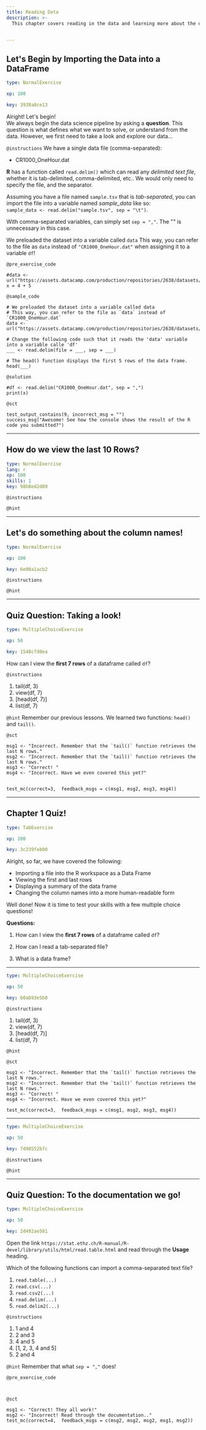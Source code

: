```yaml
---
title: Reading Data
description: >-
  This chapter covers reading in the data and learning more about the data frame that contains it.


---
```

## Let's Begin by Importing the Data into a DataFrame

```yaml
type: NormalExercise

xp: 100

key: 3938a0ce13
```

Alright! Let's begin!  
We always begin the data science pipeline by asking a **question**. This question is what defines what we want to solve, or understand from the data. However, we first need to take a look and explore our data...

`@instructions`
We have a single data file (comma-separated): 
- CR1000_OneHour.dat

**R** has a function called `read.delim()` which can read any *delimited text file*, whether it is tab-delimited, comma-delimited, etc.. We would only need to specify the file, and the separator.

Assuming you have a file named `sample.tsv` that is *tab-separated*, you can import the file into a variable named *sample_data* like so:    
``sample_data <- read.delim("sample.tsv", sep = "\t")``.

With comma-separated variables, can simply set `sep = ","`. The "\" is unnecessary in this case.

We preloaded the dataset into a variable called `data`
This way, you can refer to the file as `data` instead of `"CR1000_OneHour.dat"` when assigning it to a variable `df`!


`@pre_exercise_code`
```{r}
#data <- url("https://assets.datacamp.com/production/repositories/2638/datasets/e73949a03c41fd2cbe1de7691ff7adfc624bd22b/CR1000_OneHour.dat")
x = 4 + 5
```
`@sample_code`
```{r}
# We preloaded the dataset into a variable called data
# This way, you can refer to the file as `data` instead of `CR1000_OneHour.dat`
data <- url("https://assets.datacamp.com/production/repositories/2638/datasets/e73949a03c41fd2cbe1de7691ff7adfc624bd22b/CR1000_OneHour.dat")

# Change the following code such that it reads the 'data' variable into a variable calle 'df'
___ <- read.delim(file = ___, sep = ___)

# The head() function displays the first 5 rows of the data frame.
head(___)
```
`@solution`
```{r}
#df <- read.delim("CR1000_OneHour.dat", sep = ",")
print(x)
```
`@sct`
```{r}
test_output_contains(9, incorrect_msg = "")
success_msg("Awesome! See how the console shows the result of the R code you submitted?")
```





---
## How do we view the last 10 Rows?

```yaml
type: NormalExercise
lang: r
xp: 100
skills: 1
key: 98b8ed2d89
```



`@instructions`


`@hint`











---
## Let's do something about the column names!

```yaml
type: NormalExercise

xp: 100

key: 6e00a1acb2
```



`@instructions`


`@hint`











---
## Quiz Question: Taking a look!

```yaml
type: MultipleChoiceExercise

xp: 50

key: 1548cfd0ea
```

How can I view the **first 7 rows** of a dataframe called `df`?

`@instructions`
1. tail(df, 3)
2. view(df, 7)
3. [head(df, 7)]
4. list(df, 7)

`@hint`
Remember our previous lessons. We learned two functions: `head()` and `tail()`.




`@sct`
```{r}
msg1 <- "Incorrect. Remember that the `tail()` function retrieves the last N rows."
msg2 <- "Incorrect. Remember that the `tail()` function retrieves the last N rows."
msg3 <- "Correct! "
msg4 <- "Incorrect. Have we even covered this yet?"


test_mc(correct=3,  feedback_msgs = c(msg1, msg2, msg3, msg4))
```





---
## Chapter 1 Quiz!

```yaml
type: TabExercise

xp: 100

key: 3c239feb00
```

Alright, so far, we have covered the following:

- Importing a file into the R workspace as a Data Frame
- Viewing the first and last rows
- Displaying a summary of the data frame
- Changing the column names into a more human-readable form

Well done! Now it is time to test your skills with a few multiple choice questions!

**Questions:**
1. How can I view the **first 7 rows** of a dataframe called `df`?
2. How can I read a tab-separated file?

3. What is a data frame?











***



```yaml
type: MultipleChoiceExercise

xp: 50

key: 60ab93e5b8
```



`@instructions`
1. tail(df, 3)
2. view(df, 7)
3. [head(df, 7)]
4. list(df, 7)

`@hint`





`@sct`
```{undefined}
msg1 <- "Incorrect. Remember that the `tail()` function retrieves the last N rows."
msg2 <- "Incorrect. Remember that the `tail()` function retrieves the last N rows."
msg3 <- "Correct! "
msg4 <- "Incorrect. Have we even covered this yet?"

test_mc(correct=3,  feedback_msgs = c(msg1, msg2, msg3, msg4))
```






***



```yaml
type: MultipleChoiceExercise

xp: 50

key: 7d90552b7c
```



`@instructions`


`@hint`












---
## Quiz Question: To the documentation we go!

```yaml
type: MultipleChoiceExercise

xp: 50

key: 2d492ae581
```

Open the link `https://stat.ethz.ch/R-manual/R-devel/library/utils/html/read.table.html` and read through the **Usage** heading.

Which of the following functions can import a comma-separated text file?
1. `read.table(...)`
2. `read.csv(...)`
3. `read.csv2(...)`
4. `read.delim(...)`
5. `read.delim2(...)`

`@instructions`
1. 1 and 4
2. 2 and 3
3. 4 and 5
4. [1, 2, 3, 4 and 5]
5. 2 and 4

`@hint`
Remember that what `sep = ","` does!

`@pre_exercise_code`
```{r}
 
```


`@sct`
```{r}
msg1 <- "Correct! They all work!"
msg2 <- "Incorrect! Read through the documentation.."
test_mc(correct=4,  feedback_msgs = c(msg2, msg2, msg2, msg1, msg2))
```



